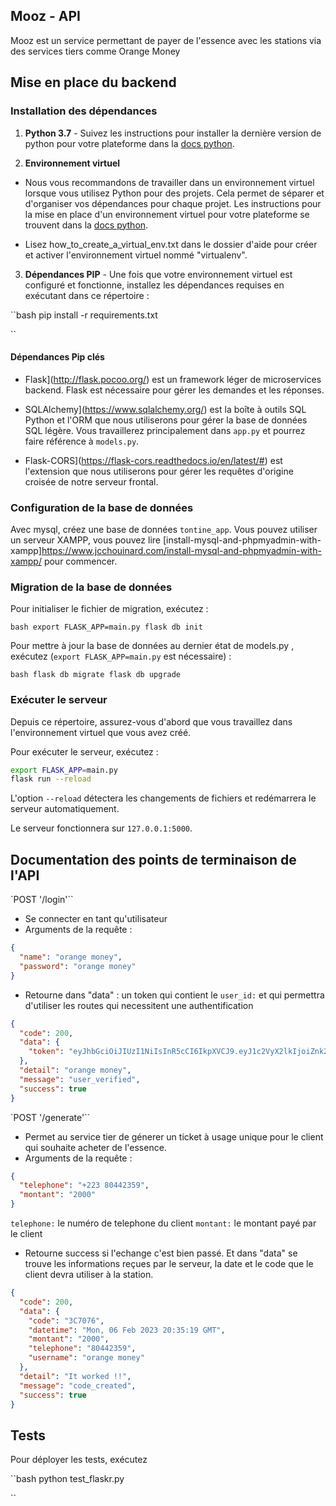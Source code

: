 ## Mooz - API

Mooz est un service permettant de payer de l'essence avec les stations via des services tiers comme Orange Money

## Mise en place du backend

### Installation des dépendances

1. **Python 3.7** - Suivez les instructions pour installer la dernière version de python pour votre plateforme dans la [docs python](https://docs.python.org/3/using/unix.html#getting-and-installing-the-latest-version-of-python).

2. **Environnement virtuel**

- Nous vous recommandons de travailler dans un environnement virtuel lorsque vous utilisez Python pour des projets. Cela permet de séparer et d'organiser vos dépendances pour chaque projet. Les instructions pour la mise en place d'un environnement virtuel pour votre plateforme se trouvent dans la [docs python](https://packaging.python.org/guides/installing-using-pip-and-virtual-environments/).

- Lisez how_to_create_a_virtual_env.txt dans le dossier d'aide pour créer et activer l'environnement virtuel nommé "virtualenv".

3. **Dépendances PIP** - Une fois que votre environnement virtuel est configuré et fonctionne, installez les dépendances requises en exécutant dans ce répertoire :

``bash
pip install -r requirements.txt

``

#### Dépendances Pip clés

- Flask](http://flask.pocoo.org/) est un framework léger de microservices backend. Flask est nécessaire pour gérer les demandes et les réponses.

- SQLAlchemy](https://www.sqlalchemy.org/) est la boîte à outils SQL Python et l'ORM que nous utiliserons pour gérer la base de données SQL légère. Vous travaillerez principalement dans `app.py` et pourrez faire référence à `models.py`.

- Flask-CORS](https://flask-cors.readthedocs.io/en/latest/#) est l'extension que nous utiliserons pour gérer les requêtes d'origine croisée de notre serveur frontal.

### Configuration de la base de données

Avec mysql, créez une base de données `tontine_app`. Vous pouvez utiliser un serveur XAMPP, vous pouvez lire [install-mysql-and-phpmyadmin-with-xampp]https://www.jcchouinard.com/install-mysql-and-phpmyadmin-with-xampp/ pour commencer.

### Migration de la base de données

Pour initialiser le fichier de migration, exécutez :

`bash
export FLASK_APP=main.py
flask db init
`

Pour mettre à jour la base de données au dernier état de models.py , exécutez (`export FLASK_APP=main.py` est nécessaire) :

`bash
flask db migrate
flask db upgrade
`

### Exécuter le serveur

Depuis ce répertoire, assurez-vous d'abord que vous travaillez dans l'environnement virtuel que vous avez créé.

Pour exécuter le serveur, exécutez :

```bash
export FLASK_APP=main.py
flask run --reload
```

L'option `--reload` détectera les changements de fichiers et redémarrera le serveur automatiquement.

Le serveur fonctionnera sur `127.0.0.1:5000`.

## Documentation des points de terminaison de l'API

<!-- `POST '/sign-up'``

- Créer un nouvel utilisateur, cet utilisateur represente le service tier.
- Arguments de la requête :

```json
{
  "name": "orange money",
  "password": "orange money"
}
```

- Retourne dans "data" : un jeton qui contient son `user_id:` et qui lui permettra d'utiliser les routes de connexion requises

```json
{
  "code": 200,
  "data": {
    "id": 6,
    "name": "orange money",
    "password": "############"
  },
  "detail": "User created successfully",
  "message": "user_inserted",
  "success": true
}
``` -->

`POST '/login'``

- Se connecter en tant qu'utilisateur
- Arguments de la requête :

```json
{
  "name": "orange money",
  "password": "orange money"
}
```

- Retourne dans "data" : un token qui contient le `user_id:` et qui permettra d'utiliser les routes qui necessitent une authentification

```json
{
  "code": 200,
  "data": {
    "token": "eyJhbGciOiJIUzI1NiIsInR5cCI6IkpXVCJ9.eyJ1c2VyX2lkIjoiZnk2cWNlemRkaXJzN2RvNyIsImV4cCI6MTY3NTY4ODA1NX0.I340V5pz4L2nlmJJRKmGwpCsB4IBFMZUYHNAW0JFARM"
  },
  "detail": "orange money",
  "message": "user_verified",
  "success": true
}
```

`POST '/generate'``

- Permet au service tier de génerer un ticket à usage unique pour le client qui souhaite acheter de l'essence.
- Arguments de la requête :

```json
{
  "telephone": "+223 80442359",
  "montant": "2000"
}
```

`telephone:` le numéro de telephone du client
`montant:` le montant payé par le client

- Retourne success si l'echange c'est bien passé. Et dans "data" se trouve les informations reçues par le serveur, la date et le code que le client devra utiliser à la station.

```json
{
  "code": 200,
  "data": {
    "code": "3C7076",
    "datetime": "Mon, 06 Feb 2023 20:35:19 GMT",
    "montant": "2000",
    "telephone": "80442359",
    "username": "orange money"
  },
  "detail": "It worked !!",
  "message": "code_created",
  "success": true
}
```

## Tests

Pour déployer les tests, exécutez

``bash
python test_flaskr.py

``
